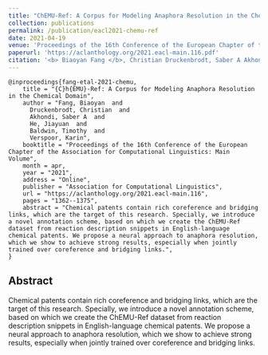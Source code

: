 ```yaml
---
title: "ChEMU-Ref: A Corpus for Modeling Anaphora Resolution in the Chemical Domain"
collection: publications
permalink: /publication/eacl2021-chemu-ref
date: 2021-04-19
venue: 'Proceedings of the 16th Conference of the European Chapter of the Association for Computational Linguistics: Main Volume'
paperurl: 'https://aclanthology.org/2021.eacl-main.116.pdf'
citation: '<b> Biaoyan Fang </b>, Christian Druckenbrodt, Saber A Akhondi, Jiayuan He, Timothy Baldwin, Karin Verspoor (2021) <a href='http://biaoaynf.github.io/files/papers/eacl2021-chemu-ref.pdf'><u>ChEMU-Ref: A Corpus for Modeling Anaphora Resolution in the Chemical Domain</u></a>. In <i>Proceedings of the 16th Conference of the European Chapter of the Association for Computational Linguistics/i>, virtual conference, pp. 1362–1375.'
---
```


<!-- ---
title: "ChEMU-Ref: A Corpus for Modeling Anaphora Resolution in the Chemical Domain"
collection: publications
permalink: /publication/EACL2021-ChEMU-Ref
date: 2021-04-19
venue: 'Proceedings of the 16th Conference of the European Chapter of the Association for Computational Linguistics: Main Volume'
paperurl: 'https://aclanthology.org/2021.eacl-main.116.pdf'
paperurltext: 'Link to ACL anthology'
citation: '<b> Biaoyan Fang </b>, Christian Druckenbrodt, Saber A Akhondi, Jiayuan He, Timothy Baldwin, Karin Verspoor (2021) <a href='http://biaoaynf.github.io/files/papers/xxx.pdf'><u>ChEMU-Ref: A Corpus for Modeling Anaphora Resolution in the Chemical Domain</u></a>. In <i>Proceedings of the 16th Conference of the European Chapter of the Association for Computational Linguistics/i>, virtual conference, pp. 1362–1375.'
--- -->

```
@inproceedings{fang-etal-2021-chemu,
    title = "{C}h{EMU}-Ref: A Corpus for Modeling Anaphora Resolution in the Chemical Domain",
    author = "Fang, Biaoyan  and
      Druckenbrodt, Christian  and
      Akhondi, Saber A  and
      He, Jiayuan  and
      Baldwin, Timothy  and
      Verspoor, Karin",
    booktitle = "Proceedings of the 16th Conference of the European Chapter of the Association for Computational Linguistics: Main Volume",
    month = apr,
    year = "2021",
    address = "Online",
    publisher = "Association for Computational Linguistics",
    url = "https://aclanthology.org/2021.eacl-main.116",
    pages = "1362--1375",
    abstract = "Chemical patents contain rich coreference and bridging links, which are the target of this research. Specially, we introduce a novel annotation scheme, based on which we create the ChEMU-Ref dataset from reaction description snippets in English-language chemical patents. We propose a neural approach to anaphora resolution, which we show to achieve strong results, especially when jointly trained over coreference and bridging links.",
}
```

## Abstract 
Chemical patents contain rich coreference and bridging links, which are the target of this research. Specially, we introduce a novel annotation scheme, based on which we create the ChEMU-Ref dataset from reaction description snippets in English-language chemical patents. We propose a neural approach to anaphora resolution, which we show to achieve strong results, especially when jointly trained over coreference and bridging links.
